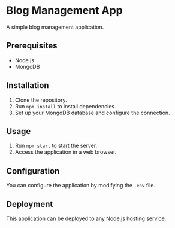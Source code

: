 # Blog Management App

A simple blog management application.

## Prerequisites

- Node.js
- MongoDB

## Installation

1. Clone the repository.
2. Run `npm install` to install dependencies.
3. Set up your MongoDB database and configure the connection.

## Usage

1. Run `npm start` to start the server.
2. Access the application in a web browser.

## Configuration

You can configure the application by modifying the `.env` file.

## Deployment

This application can be deployed to any Node.js hosting service.

